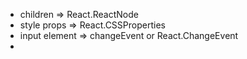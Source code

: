 - children => React.ReactNode
- style props => React.CSSProperties
- input element => changeEvent<HTMLInputElement> or React.ChangeEvent<HTMLInputElement>
- 

